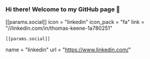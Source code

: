 ### Hi there! Welcome to my GitHub page 👋

[[params.social]]
    icon = "linkedin"
    icon_pack = "fa"
    link = "//linkedin.com/in/thomas-keene-1a780251"

    [[params.social]]
  name = "linkedin"
  url = "https://www.linkedin.com/"

<!--
**keenet1/keenet1** is a ✨ _special_ ✨ repository because its `README.md` (this file) appears on your GitHub profile.

Here are some ideas to get you started:

- 🔭 I’m currently working on ...
- 🌱 I’m currently learning ...
- 👯 I’m looking to collaborate on ...
- 🤔 I’m looking for help with ...
- 💬 Ask me about ...
- 📫 How to reach me: ...
- 😄 Pronouns: ...
- ⚡ Fun fact: ...
-->
